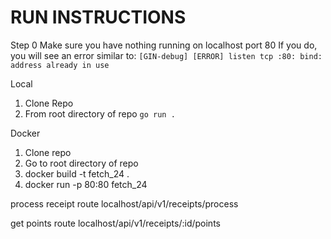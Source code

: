 # RUN INSTRUCTIONS
Step 0 Make sure you have nothing running on localhost port 80
If you do, you will see an error similar to:
```[GIN-debug] [ERROR] listen tcp :80: bind: address already in use```

<!-- this needs update - once we add packages -->
Local
1. Clone Repo
2. From root directory of repo `go run .`

Docker
1. Clone repo 
2. Go to root directory of repo
3. docker build -t fetch_24 .
4. docker run -p 80:80 fetch_24

process receipt route
localhost/api/v1/receipts/process

get points route
localhost/api/v1/receipts/:id/points